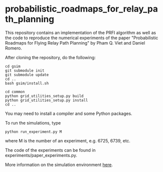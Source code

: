 # probabilistic_roadmaps_for_relay_path_planning
This repository contains an implementation of the PRFI algorithm as well as the code to reproduce the numerical experiments of the paper "Probabilistic Roadmaps for Flying Relay Path Planning" by Pham Q. Viet and Daniel Romero.

After cloning the repository, do the following:

```
cd gsim
git submodule init
git submodule update
cd ..
bash gsim/install.sh

cd common
python grid_utilities_setup.py build
python grid_utilities_setup.py install
cd ..
```
You may need to install a compiler and some Python packages.

To run the simulations, type

```
python run_experiment.py M
```

where M is the number of an experiment, e.g. 6725, 6739, etc. 

The code of the experiments can be found in experiments/paper_experiments.py. 

More information on the simulation environment [here](https://github.com/fachu000/GSim-Python).

